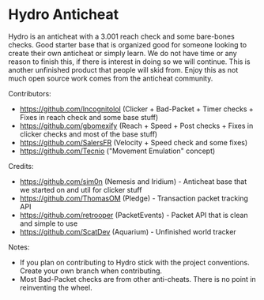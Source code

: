 # Hydro Anticheat

Hydro is an anticheat with a 3.001 reach check and some bare-bones checks. Good starter base that is organized good for someone looking to create their own anticheat or simply learn. We do not have time or any reason to finish this, if there is interest in doing so we will continue. This is another unfinished product that people will skid from. Enjoy this as not much open source work comes from the anticheat community. 

Contributors:
- https://github.com/Incognitolol (Clicker + Bad-Packet + Timer checks + Fixes in reach check and some base stuff)
- https://github.com/gbomexify (Reach + Speed + Post checks + Fixes in clicker checks and most of the base stuff)
- https://github.com/SalersFR (Velocity + Speed check and some fixes)
- https://github.com/Tecnio ("Movement Emulation" concept)

Credits:
- https://github.com/sim0n (Nemesis and Iridium) - Anticheat base that we started on and util for clicker stuff
- https://github.com/ThomasOM (Pledge) - Transaction packet tracking API
- https://github.com/retrooper (PacketEvents) - Packet API that is clean and simple to use
- https://github.com/ScatDev (Aquarium) - Unfinished world tracker

Notes:
- If you plan on contributing to Hydro stick with the project conventions. Create your own branch when contributing.
- Most Bad-Packet checks are from other anti-cheats. There is no point in reinventing the wheel.
